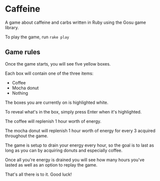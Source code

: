 # Caffeine
A game about caffeine and carbs written in Ruby using the Gosu game library.

To play the game, run
`rake play`

## Game rules

Once the game starts, you will see five yellow boxes.

Each box will contain one of the three items:
* Coffee
* Mocha donut
* Nothing

The boxes you are currently on is highlighted white.

To reveal what's in the box, simply press Enter when
it's highlighted.

The coffee will replenish 1 hour worth of energy.

The mocha donut will replenish 1 hour worth of energy for every 3 acquired throughout the game.

The game is setup to drain your energy every hour, so the goal is to last as long as you can
by acquiring donuts and especially coffee.

Once all you're energy is drained you will see how many hours you've lasted as well as an option
to replay the game.

That's all there is to it.  Good luck!
